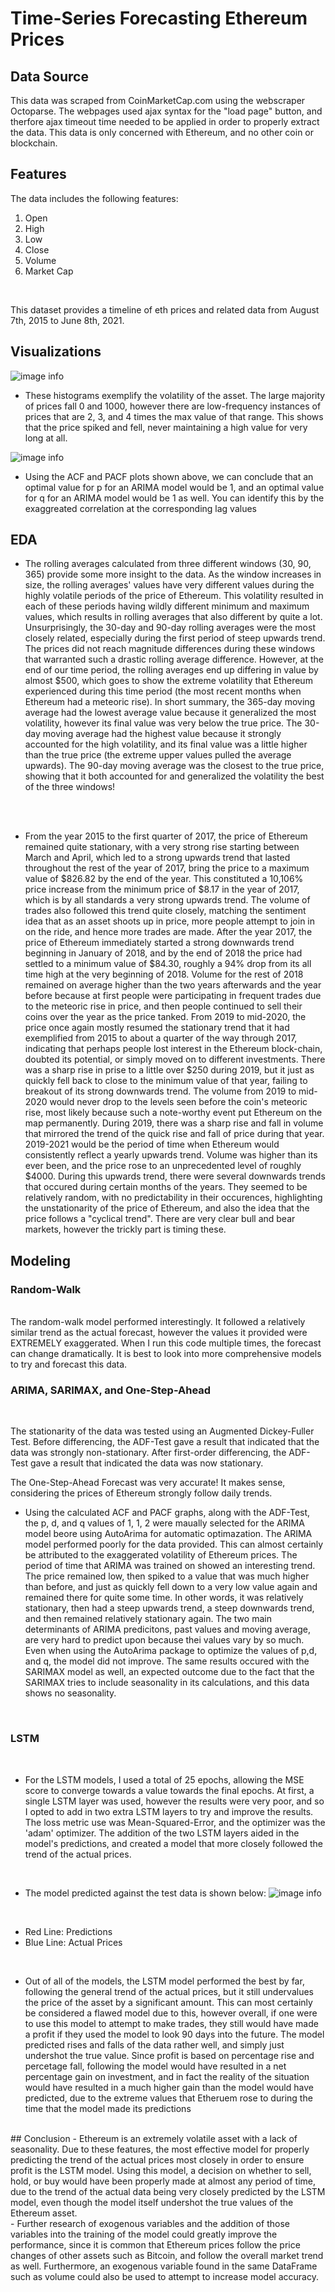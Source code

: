 # Time-Series Forecasting Ethereum Prices

## Data Source

This data was scraped from CoinMarketCap.com using the webscraper Octoparse. The webpages used ajax syntax for the "load page" button, and therfore ajax timeout time needed to be applied in order to properly extract the data. This data is only concerned with Ethereum, and no other coin or blockchain.

## Features

The data includes the following features:

1. Open
2. High
3. Low
4. Close 
5. Volume
6. Market Cap
<br>

This dataset provides a timeline of eth prices and related data from August 7th, 2015 to June 8th, 2021.
<br>


## Visualizations

![image info](Visuals/Histograms.png)
- These histograms exemplify the volatility of the asset. The large majority of prices fall 0 and 1000, however there are low-frequency instances of prices that are 2, 3, and 4 times the max value of that range. This shows that the price spiked and fell, never maintaining a high value for very long at all. 

![image info](Visuals/acf_plots.png)
- Using the ACF and PACF plots shown above, we can conclude that an optimal value for p for an ARIMA model would be 1, and an optimal value for q for an ARIMA model would be 1 as well. You can identify this by the exaggreated correlation at the corresponding lag values

## EDA 

 - The rolling averages calculated from three different windows (30, 90, 365) provide some more insight to the data. As the window increases in size, the rolling averages' values have very different values during the highly volatile periods of the price of Ethereum. This volatility resulted in each of these periods having wildly different minimum and maximum values, which results in rolling averages that also different by quite a lot. Unsurprisingly, the 30-day and 90-day rolling averages were the most closely related, especially during the first period of steep upwards trend. The prices did not reach magnitude differences during these windows that warranted such a drastic rolling average difference. However, at the end of our time period, the rolling averages end up differing in value by almost $500, which goes to show the extreme volatility that Ethereum experienced during this time period (the most recent months when Ethereum had a meteoric rise). In short summary, the 365-day moving average had the lowest average value because it generalized the most volatility, however its final value was very below the true price. The 30-day moving average had the highest value because it strongly accounted for the high volatility, and its final value was a little higher than the true price (the extreme upper values pulled the average upwards). The 90-day moving average was the closest to the true price, showing that it both accounted for and generalized the volatility the best of the three windows!
<br>

<br>

- From the year 2015 to the first quarter of 2017, the price of Ethereum remained quite stationary, with a very strong rise starting between March and April, which led to a strong upwards trend that lasted throughout the rest of the year of 2017, bring the price to a maximum value of $826.82 by the end of the year. This constituted a 10,106% price increase from the minimum price of $8.17 in the year of 2017, which is by all standards a very strong upwards trend. The volume of trades also followed this trend quite closely, matching the sentiment idea that as an asset shoots up in price, more people attempt to join in on the ride, and hence more trades are made. After the year 2017, the price of Ethereum immediately started a strong downwards trend beginning in January of 2018, and by the end of 2018 the price had settled to a minimum value of $84.30, roughly a 94% drop from its all time high at the very beginning of 2018. Volume for the rest of 2018 remained on average higher than the two years afterwards and the year before because at first people were participating in frequent trades due to the meteoric rise in price, and then people continued to sell their coins over the year as the price tanked. From 2019 to mid-2020, the price once again mostly resumed the stationary trend that it had exemplified from 2015 to about a quarter of the way through 2017, indicating that perhaps people lost interest in the Ethereum block-chain, doubted its potential, or simply moved on to different investments. There was a sharp rise in prise to a little over $250 during 2019, but it just as quickly fell back to close to the minimum value of that year, failing to breakout of its strong downwards trend. The volume from 2019 to mid-2020 would never drop to the levels seen before the coin's meteoric rise, most likely because such a note-worthy event put Ethereum on the map permanently. During 2019, there was a sharp rise and fall in volume that mirrored the trend of the quick rise and fall of price during that year. 2019-2021 would be the period of time when Ethereum would consistently reflect a yearly upwards trend. Volume was higher than its ever been, and the price rose to an unprecedented level of roughly $4000. During this upwards trend, there were several downwards trends that occured during certain months of the years. They seemed to be relatively random, with no predictability in their occurences, highlighting the unstationarity of the price of Ethereum, and also the idea that the price follows a "cyclical trend". There are very clear bull and bear markets, however the trickly part is timing these.  

## Modeling

### Random-Walk
<br>
The random-walk model performed interestingly. It followed a relatively similar trend as the actual forecast, however the values it provided were EXTREMELY exaggerated. When I run this code multiple times, the forecast can change dramatically. It is best to look into more comprehensive models to try and forecast this data.

### ARIMA, SARIMAX, and One-Step-Ahead
<br>

The stationarity of the data was tested using an Augmented Dickey-Fuller Test. Before differencing, the ADF-Test gave a result that indicated that the data was strongly non-stationary. After first-order differencing, the ADF-Test gave a result that indicated the data was now stationary. 
<br>

The One-Step-Ahead Forecast was very accurate! It makes sense, considering the prices of Ethereum strongly follow daily trends.
<br>

- Using the calculated ACF and PACF graphs, along with the ADF-Test, the p, d, and q values of 1, 1, 2 were maually selected for the ARIMA model beore using AutoArima for automatic optimazation. The ARIMA model performed poorly for the data provided. This can almost certainly be attributed to the exaggerated volatility of Ethereum prices. The period of time that ARIMA was trained on showed an interesting trend. The price remained low, then spiked to a value that was much higher than before, and just as quickly fell down to a very low value again and remained there for quite some time. In other words, it was relatively stationary, then had a steep upwards trend, a steep downwards trend, and then remained relatively stationary again. The two main determinants of ARIMA predicitons, past values and moving average, are very hard to predict upon because thei values vary by so much. Even when using the AutoArima package to optimize the values of p,d, and q, the model did not improve. The same results occured with the SARIMAX model as well, an expected outcome due to the fact that the SARIMAX tries to include seasonality in its calculations, and this data shows no seasonality.
<br>

### LSTM
<br>

- For the LSTM models, I used a total of 25 epochs, allowing the MSE score to converge towards a value towards the final epochs. At first, a single LSTM layer was used, however the results were very poor, and so I opted to add in two extra LSTM layers to try and improve the results. The loss metric use was Mean-Squared-Error, and the optimizer was the 'adam' optimizer. The addition of the two LSTM layers aided in the model's predictions, and created a model that more closely followed the trend of the actual prices.
<br>

- The model predicted against the test data is shown below:
![image info](Visuals/lstmforecast.png)
<br>

- Red Line: Predictions
- Blue Line: Actual Prices
<br>

- Out of all of the models, the LSTM model performed the best by far, following the general trend of the actual prices, but it still undervalues the price of the asset by a significant amount. This can most certainly be considered a flawed model due to this, however overall, if one were to use this model to attempt to make trades, they still would have made a profit if they used the model to look 90 days into the future. The model predicted rises and falls of the data rather well, and simply just undershot the true value. Since profit is based on percentage rise and percetage fall, following the model would have resulted in a net percentage gain on investment, and in fact the reality of the situation would have resulted in a much higher gain than the model would have predicted, due to the extreme values that Etheruem rose to during the time that the model made its predictions  
<br>
## Conclusion
- Ethereum is an extremely volatile asset with a lack of seasonality. Due to these features, the most effective model for properly predicting the trend of the actual prices most closely in order to ensure profit is the LSTM model. Using this model, a decision on whether to sell, hold, or buy would have been properly made at almost any period of time, due to the trend of the actual data being very closely predicted by the LSTM model, even though the model itself undershot the true values of the Ethereum asset. 
<br>
- Further research of exogenous variables and the addition of those variables into the training of the model could greatly improve the performance, since it is common that Ethereum prices follow the price changes of other assets such as Bitcoin, and follow the overall market trend as well. Furthermore, an exogenous variable found in the same DataFrame such as volume could also be used to attempt to increase model accuracy. 